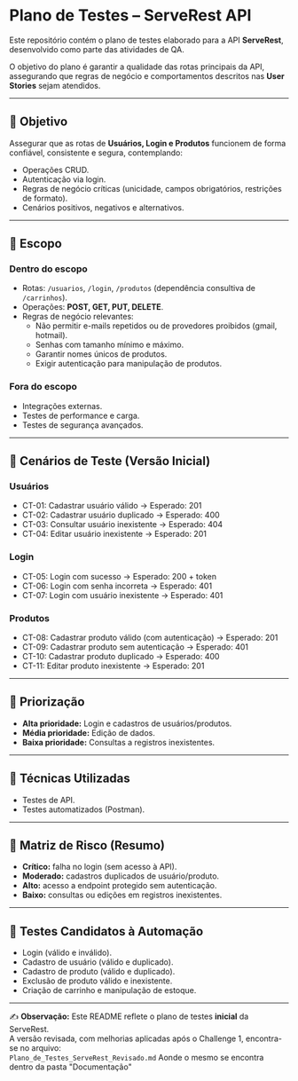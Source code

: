 # Plano de Testes – ServeRest API

Este repositório contém o plano de testes elaborado para a API **ServeRest**, desenvolvido como parte das atividades de QA.

O objetivo do plano é garantir a qualidade das rotas principais da API, assegurando que regras de negócio e comportamentos descritos nas **User Stories** sejam atendidos.

---

## 📌 Objetivo
Assegurar que as rotas de **Usuários, Login e Produtos** funcionem de forma confiável, consistente e segura, contemplando:
- Operações CRUD.
- Autenticação via login.
- Regras de negócio críticas (unicidade, campos obrigatórios, restrições de formato).
- Cenários positivos, negativos e alternativos.

---

## 📌 Escopo

### Dentro do escopo
- Rotas: `/usuarios`, `/login`, `/produtos` (dependência consultiva de `/carrinhos`).
- Operações: **POST, GET, PUT, DELETE**.
- Regras de negócio relevantes:
  - Não permitir e-mails repetidos ou de provedores proibidos (gmail, hotmail).
  - Senhas com tamanho mínimo e máximo.
  - Garantir nomes únicos de produtos.
  - Exigir autenticação para manipulação de produtos.

### Fora do escopo
- Integrações externas.
- Testes de performance e carga.
- Testes de segurança avançados.

---

## 📌 Cenários de Teste (Versão Inicial)

### Usuários
- CT-01: Cadastrar usuário válido → Esperado: 201
- CT-02: Cadastrar usuário duplicado → Esperado: 400
- CT-03: Consultar usuário inexistente → Esperado: 404
- CT-04: Editar usuário inexistente → Esperado: 201

### Login
- CT-05: Login com sucesso → Esperado: 200 + token
- CT-06: Login com senha incorreta → Esperado: 401
- CT-07: Login com usuário inexistente → Esperado: 401

### Produtos
- CT-08: Cadastrar produto válido (com autenticação) → Esperado: 201
- CT-09: Cadastrar produto sem autenticação → Esperado: 401
- CT-10: Cadastrar produto duplicado → Esperado: 400
- CT-11: Editar produto inexistente → Esperado: 201

---

## 📌 Priorização
- **Alta prioridade:** Login e cadastros de usuários/produtos.
- **Média prioridade:** Edição de dados.
- **Baixa prioridade:** Consultas a registros inexistentes.

---

## 📌 Técnicas Utilizadas
- Testes de API.
- Testes automatizados (Postman).

---

## 📌 Matriz de Risco (Resumo)
- **Crítico:** falha no login (sem acesso à API).  
- **Moderado:** cadastros duplicados de usuário/produto.  
- **Alto:** acesso a endpoint protegido sem autenticação.  
- **Baixo:** consultas ou edições em registros inexistentes.  

---

## 📌 Testes Candidatos à Automação
- Login (válido e inválido).  
- Cadastro de usuário (válido e duplicado).  
- Cadastro de produto (válido e duplicado).  
- Exclusão de produto válido e inexistente.  
- Criação de carrinho e manipulação de estoque.  

---

✍️ **Observação:** Este README reflete o plano de testes **inicial** da ServeRest.  
A versão revisada, com melhorias aplicadas após o Challenge 1, encontra-se no arquivo:  
`Plano_de_Testes_ServeRest_Revisado.md`
Aonde o mesmo se encontra dentro da pasta "Documentação"
